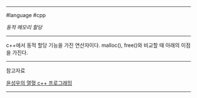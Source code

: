 
---

#language #cpp 

*동적 메모리 할당*

---

c++에서 동적 할당 기능을 가진 연산자이다. malloc(), free()와 비교할 때 아래의 이점을 가진다.



---

참고자료

[윤성우의 열혈 c++ 프로그래밍](https://product.kyobobook.co.kr/detail/S000001589147)

---